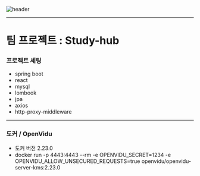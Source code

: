 ![header](https://capsule-render.vercel.app/api?type=rounded&color=gradient&text=%20Learner_Team%20&height=300&fontSize=100&textBg=true)

---

# 팀 프로젝트 : Study-hub
### 프로젝트 세팅
- spring boot
- react
- mysql
- lombook
- jpa
- axios
- http-proxy-middleware
---  

### 도커 / OpenVidu
- 도커 버전 2.23.0
- docker run -p 4443:4443 --rm -e OPENVIDU_SECRET=1234 -e OPENVIDU_ALLOW_UNSECURED_REQUESTS=true openvidu/openvidu-server-kms:2.23.0

